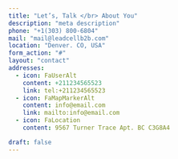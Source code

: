 ```yaml
---
title: "Let’s, Talk </br> About You"
description: "meta description"
phone: "+1(303) 800-6804"
mail: "mail@leadcellb2b.com"
location: "Denver. CO, USA"
form_action: "#"
layout: "contact"
addresses:
  - icon: FaUserAlt
    content: +211234565523
    link: tel:+211234565523
  - icon: FaMapMarkerAlt
    content: info@email.com
    link: mailto:info@email.com
  - icon: FaLocation
    content: 9567 Turner Trace Apt. BC C3G8A4

draft: false
---
```

